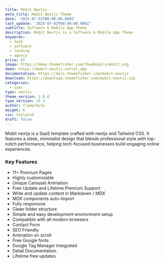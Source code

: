 ```yaml
---
title: Mobit Nextjs
meta_title: Mobit Nextjs Theme
date: '2025-07-03T00:00:00.000Z'
last_update: '2025-07-03T00:00:00.000Z'
subtitle: Software & Mobile App Theme
description: Mobit Nextjs is a Software & Mobile App Theme
keywords:
  - SaaS
  - software
  - landing
  - agency
price: 97
image: https://demo.themefisher.com/thumbnails/mobit.png
demo: https://mobit-nextjs.vercel.app
documentation: https://docs.themefisher.com/mobit-nextjs
download: https://download.themefisher.com/mobit-nextjs.zip
categories:
  - saas
type: nextjs
theme_version: 1.0.0
type_version: 15.3
author: framerbite
weight: 6
css: tailwind
draft: false
---
```

Mobit nextjs is a SaaS template crafted with nextjs and Tailwind CSS. It features a sleek, minimalist design that blends professional style with top-notch performance, helping tech-focused businesses build engaging online experiences.

### Key Features

* 11+ Premium Pages
* Highly customizable
* Unique Carousel Animation
* Free Update and Lifetime Premium Support
* Write and update content in Markdown / MDX
* MDX components auto-import
* Fully responsive
* Clean folder structure
* Simple and easy development environment setup
* Compatible with all modern browsers
* Contact Form
* SEO Friendly
* Animation on scroll
* Free Google fonts
* Google Tag Manager Integrated
* Detail Documentation
* Lifetime free updates
